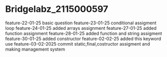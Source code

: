 # Bridgelabz_2115000597
feature-22-01-25 basic question 
feature-23-01-25  conditional assigment  loop 
feature-24-01-25 added  arrays assignment
feature-27-01-25 added function assignment
feature-28-01-25 added function and string assigment
feature-30-01-25 added  constructor
feature-02-02-25 added this keyword use
feature-03-02-2025 commit static,final,costructor assigment and making management system
